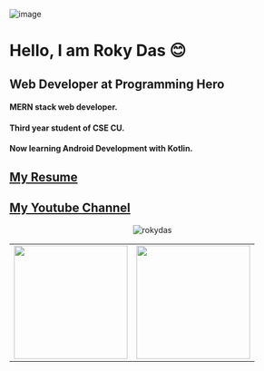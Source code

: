 ![image](https://drive.google.com/uc?export=view&id=1E34QV_xR_nX4QyaKuV-9cQS4CmmDHKpm)

# Hello, I am Roky Das 😊
## Web Developer at Programming Hero

#### MERN stack web developer. 
#### Third year student of CSE CU.
#### Now learning Android Development with Kotlin.

## [My Resume](https://drive.google.com/file/d/1CgI-MBkWILCNSxn4MrJ_EQjRnhFz0sar/view)
## [My Youtube Channel](https://www.youtube.com/channel/UC9EjQgVzxa-Uw_HdYgt-BuQ)

<div style="width: 100%;" align="center">
  <img  src="https://github-readme-streak-stats.herokuapp.com/?user=rokydas" alt="rokydas" />
</div>

<table>
  <tr>
    <td>
      <div style="width: 100%;" align="center">
        <img height="200em" src="https://github-readme-stats.vercel.app/api?username=rokydas&show_icons=true&hide_border=true&count_private=true" /> 
      </div>
      <td>
        <div style="width: 100%;" align="center">
          <img height="200em" src="https://github-readme-stats.vercel.app/api/top-langs/?username=rokydas&show_icons=true&hide_border=true&layout=compact&langs_count=8"/> 
        </div>
      </td>
    </td>
  </tr>
</table>
